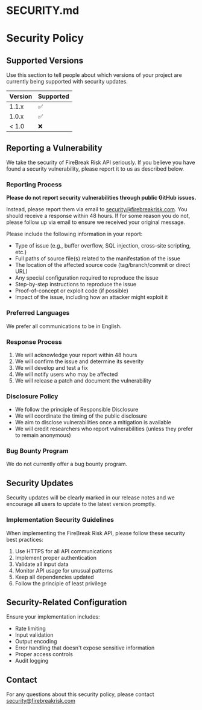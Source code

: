 # SECURITY.md
# Security Policy

## Supported Versions

Use this section to tell people about which versions of your project are currently being supported with security updates.

| Version | Supported          |
| ------- | ------------------ |
| 1.1.x   | :white_check_mark: |
| 1.0.x   | :white_check_mark: |
| < 1.0   | :x:                |

## Reporting a Vulnerability

We take the security of FireBreak Risk API seriously. If you believe you have found a security vulnerability, please report it to us as described below.

### Reporting Process

**Please do not report security vulnerabilities through public GitHub issues.**

Instead, please report them via email to security@firebreakrisk.com. You should receive a response within 48 hours. If for some reason you do not, please follow up via email to ensure we received your original message.

Please include the following information in your report:

* Type of issue (e.g., buffer overflow, SQL injection, cross-site scripting, etc.)
* Full paths of source file(s) related to the manifestation of the issue
* The location of the affected source code (tag/branch/commit or direct URL)
* Any special configuration required to reproduce the issue
* Step-by-step instructions to reproduce the issue
* Proof-of-concept or exploit code (if possible)
* Impact of the issue, including how an attacker might exploit it

### Preferred Languages

We prefer all communications to be in English.

### Response Process

1. We will acknowledge your report within 48 hours
2. We will confirm the issue and determine its severity
3. We will develop and test a fix
4. We will notify users who may be affected
5. We will release a patch and document the vulnerability

### Disclosure Policy

* We follow the principle of Responsible Disclosure
* We will coordinate the timing of the public disclosure
* We aim to disclose vulnerabilities once a mitigation is available
* We will credit researchers who report vulnerabilities (unless they prefer to remain anonymous)

### Bug Bounty Program

We do not currently offer a bug bounty program.

## Security Updates

Security updates will be clearly marked in our release notes and we encourage all users to update to the latest version promptly.

### Implementation Security Guidelines

When implementing the FireBreak Risk API, please follow these security best practices:

1. Use HTTPS for all API communications
2. Implement proper authentication
3. Validate all input data
4. Monitor API usage for unusual patterns
5. Keep all dependencies updated
6. Follow the principle of least privilege

## Security-Related Configuration

Ensure your implementation includes:

* Rate limiting
* Input validation
* Output encoding
* Error handling that doesn't expose sensitive information
* Proper access controls
* Audit logging

## Contact

For any questions about this security policy, please contact security@firebreakrisk.com
